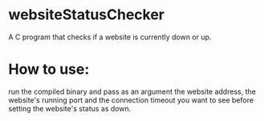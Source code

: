 # websiteStatusChecker
A C program that checks if a website is currently down or up.

# How to use:

run the compiled binary and pass as an argument the website address, the website's running port and the connection timeout you want to see before setting the website's status as down.
